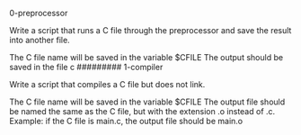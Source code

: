0-preprocessor

Write a script that runs a C file through the preprocessor and save the result into another file.

The C file name will be saved in the variable $CFILE
The output should be saved in the file c
#########
1-compiler

Write a script that compiles a C file but does not link.

The C file name will be saved in the variable $CFILE
The output file should be named the same as the C file, but with the extension .o instead of .c.
Example: if the C file is main.c, the output file should be main.o
